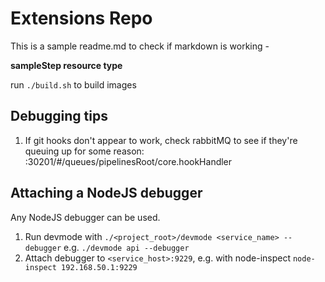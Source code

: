 # Extensions Repo

This is a sample readme.md to check if markdown is working - 

**sampleStep resource type**

run `./build.sh` to build images



## Debugging tips 
1. If git hooks don't appear to work, check rabbitMQ to see if they're queuing up for some reason: :30201/#/queues/pipelinesRoot/core.hookHandler

## Attaching a NodeJS debugger

Any NodeJS debugger can be used.   
1. Run devmode with `./<project_root>/devmode <service_name> --debugger` e.g. `./devmode api --debugger`
2. Attach debugger to `<service_host>:9229`, e.g. with node-inspect `node-inspect 192.168.50.1:9229`
